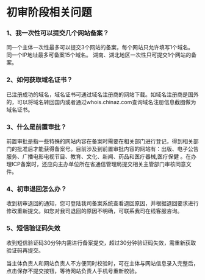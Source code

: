 

# 初审阶段相关问题

### 1、我一次性可以提交几个网站备案？

同一个主体一次性最多可以提交3个网站的备案，每个网站只允许填写1个域名。同一个IP地址最多可备案15个域名。  湖南、湖北地区一次性只可提交1个网站的备案。

### 2、如何获取域名证书？

已注册成功的域名，域名证书可通过域名注册商的网站下载。如域名注册商是国外的，可以将域名转回国内或者通过whois.chinaz.com查询域名注册信息截图做为域名证书。  

### 3、什么是前置审批？

前置审批是指一些特殊的网站内容在备案时需要在相关部门进行登记，得到相关部门的批准后才能获得备案号。目前涉及到前置审批内容的网站有：出版、电子公告服务、广播电影电视节目、教育、文化、新闻、药品和医疗器械,医疗保健
。在办理ICP备案时，还应向主办单位所在省通信管理局提交相关主管部门审核同意文件。  

### 4、初审退回怎么办？

收到初审退回的通知，您可登陆我司备案系统查看退回原因，并根据退回要求进行修改重新提交。如您对我司退回的原因不明确，可联系我司在线客服咨询。

### 5、短信验证码失效

收到短信验证码30分钟内需进行备案提交，超过30分钟验证码失效，需重新获取验证码再提交。

当主体负责人和网站负责人不方便同时校验时，可在主体与网站信息录入完整后，点击保存不提交按钮，等待网站负责人手机号重新校验。

